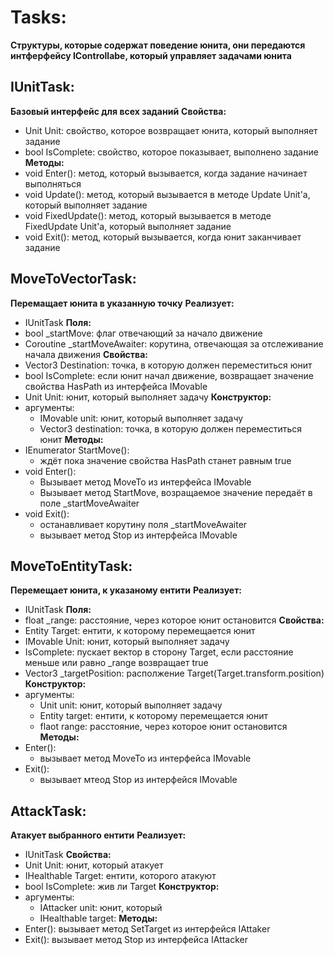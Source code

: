 # Tasks:
**Структуры, которые содержат поведение юнита, они передаются интферфейсу IControllabe, который управляет задачами юнита**

## IUnitTask:
**Базовый интерфейс для всех заданий**
**Свойства:**
- Unit Unit: свойство, которое возвращает юнита, который выполняет задание
- bool IsComplete: свойство, которое показывает, выполнено задание
**Методы:**
- void Enter(): метод, который вызывается, когда задание начинает выполняться
- void Update(): метод, который вызывается в методе Update Unit'a, который выполняет задание
- void FixedUpdate(): метод, который вызывается в методе FixedUpdate Unit'a, который выполняет задание
- void Exit(): метод, который вызывается, когда юнит заканчивает задание

## MoveToVectorTask:
**Перемащает юнита в указанную точку**
**Реализует:**
- IUnitTask
**Поля:**
- bool _startMove: флаг отвечающий за начало движение
- Coroutine _startMoveAwaiter: корутина, отвечающая за отслеживание начала движения
**Свойства:**
- Vector3 Destination: точка, в которую должен переместиться юнит
- bool IsComplete: если юнит начал движение, возвращает значение свойства HasPath из интерфейса IMovable
- Unit Unit: юнит, который выполняет задачу
**Конструктор:**
- аргументы: 
	- IMovable unit: юнит, который выполняет задачу
	- Vector3 destination: точка, в которую должен переместиться юнит
**Методы:**
- IEnumerator StartMove():
	- ждёт пока значение свойства HasPath станет равным true
- void Enter():
	- Вызывает метод MoveTo из интерфейса IMovable
	- Вызывает метод StartMove, возращаемое значение передаёт в поле _startMoveAwaiter
- void Exit():
	- останавливает корутину поля _startMoveAwaiter
	- вызывает метод Stop из интерфейса IMovable

## MoveToEntityTask:
**Перемещает юнита, к указаному ентити**
**Реализует:**
- IUnitTask
**Поля:**
- float _range: расстояние, через которое юнит остановится 
**Свойства:**
- Entity Target: ентити, к которому перемещается юнит
- IMovable Unit: юнит, который выполняет задачу
- IsComplete: пускает вектор в сторону Target, если расстояние меньше или равно _range возвращает true
- Vector3 _targetPosition: располжение Target(Target.transform.position)
**Конструктор:**
- аргументы:
	- Unit unit: юнит, который выполняет задачу
	- Entity target: ентити, к которому перемещается юнит
	- flaot range: расстояние, через которое юнит остановится 
**Методы:**
- Enter():
	- вызывает метод MoveTo из интерфейса IMovable
- Exit():
	- вызывает мтеод Stop из интерфейся IMovable

## AttackTask:
**Атакует выбранного ентити**
**Реализует:**
- IUnitTask
**Свойства:**
- Unit Unit: юнит, который атакует
- IHealthable Target: ентити, которого атакуют
- bool IsComplete: жив ли Target
**Конструктор:**
- аргументы:
	- IAttacker unit: юнит, который 
	- IHealthable target: 
**Методы:**
- Enter(): вызывает метод SetTarget из интерфейся IAttaker
- Exit(): вызывает метод Stop из интерфейса IAttacker
